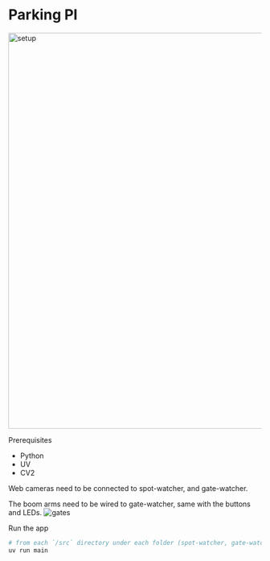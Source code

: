 # Parking PI
<img width="1476" height="787" alt="setup" src="https://github.com/user-attachments/assets/7e0459dd-d5fa-44ae-8c07-372fa182c060" />

Prerequisites
- Python
- UV
- CV2

Web cameras need to be connected to spot-watcher, and gate-watcher.

The boom arms need to be wired to gate-watcher, same with the buttons and LEDs.
![gates](https://github.com/user-attachments/assets/a7892f02-e3d5-40d4-a079-32cae406e872)

Run the app

```powershell
# from each `/src` directory under each folder (spot-watcher, gate-watcher, web-server)
uv run main
```
